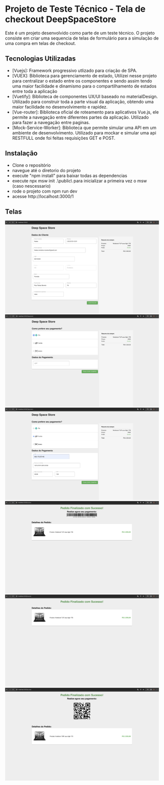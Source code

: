 # Projeto de Teste Técnico - Tela de checkout DeepSpaceStore

Este é um projeto desenvolvido como parte de um teste técnico. O projeto consiste em criar uma sequencia de telas de formulário para a simulação de uma compra em telas de checkout.

## Tecnologias Utilizadas
- [Vuejs]: Framework progressivo utlizado para criação de SPA. 
- [VUEX]: Biblioteca para gerenciamento de estado, Utilizei nesse projeto para centralizar o estado entre os componentes e sendo assim tendo uma maior facilidade e dinamismo para o compartilhamento de estados entre toda a aplicação
- [Vuetify]: Biblioteca de componentes UX/UI baseado no materialDesign. Utilizado para construir toda a parte visual da aplicação, obtendo uma maior facilidade no desenvolvimento e rapidez.
- [Vue-router]: Biblioteca oficial de roteamento para aplicativos Vue.js, ele permite a navegação entre diferentes partes da aplicação. Utilizado para fazer a navegação entre paginas.
- [Mock-Service-Worker]: Biblioteca que permite simular uma API em um ambiente de desenvolvimento. Utilizado para mockar e simular uma api RESTFULL onde foi feitas requisições GET e POST.

## Instalação
- Clone o repositório
- navegue até o diretorio do projeto
- execute "npm install" para baixar todas as dependencias
- execute npx msw init .\public\ para inicializar a primeira vez o msw (caso nescessario)
- rode o projeto com npm run dev 
- acesse http://localhost:3000/1

## Telas 
![Tela Formulário dados do cliente](src/assets/mocksScreens/formDataClient.png)
![Tela Formulário dados de pagamento](src/assets/mocksScreens/formDataPayment.png)
![Tela Formulário dados de pagamento com cartão](src/assets/mocksScreens/formDataPaymentCard.png)
![Tela de Sucesso com boleto](src/assets/mocksScreens/sucessBoleto.png)
![Tela de sucesso com cartão](src/assets/mocksScreens/sucessCard.png)
![Tela de sucesso com pix](src/assets/mocksScreens/sucessPix.png)


